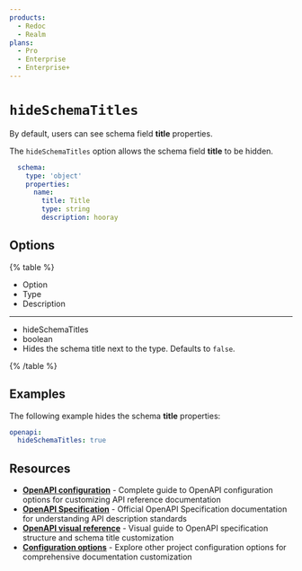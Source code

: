 ```yaml
---
products:
  - Redoc
  - Realm
plans:
  - Pro
  - Enterprise
  - Enterprise+
---
```

# `hideSchemaTitles`

By default, users can see schema field **title** properties.

The `hideSchemaTitles` option allows the schema field **title** to be hidden.

```yaml {% title="redocly.yaml" %}
  schema:
    type: 'object'
    properties:
      name:
        title: Title
        type: string
        description: hooray
```

## Options

{% table %}

- Option
- Type
- Description

---

- hideSchemaTitles
- boolean
- Hides the schema title next to the type.
  Defaults to `false`.

{% /table %}

## Examples

The following example hides the schema **title** properties:

```yaml {% title="redocly.yaml" %}
openapi:
  hideSchemaTitles: true
```

## Resources

- **[OpenAPI configuration](./index.md)** - Complete guide to OpenAPI configuration options for customizing API reference documentation
- **[OpenAPI Specification](https://spec.openapis.org/oas/latest.html)** - Official OpenAPI Specification documentation for understanding API description standards
- **[OpenAPI visual reference](https://redocly.com/learn/openapi/openapi-visual-reference)** - Visual guide to OpenAPI specification structure and schema title customization
- **[Configuration options](../index.md)** - Explore other project configuration options for comprehensive documentation customization
